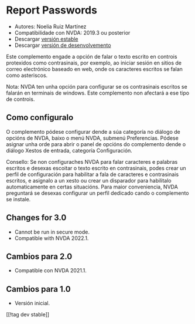 # Report Passwords #
* Autores: Noelia Ruiz Martínez
* Compatibilidade con NVDA: 2019.3 ou posterior
* Descargar [versión estable][1]
* Descargar [versión de desenvolvemento][2]

Este complemento engade a opción de falar o texto escrito en controis
protexidos como contrasinais, por exemplo, ao iniciar sesión en sitios de
correo electrónico baseado en web, onde os caracteres escritos se falan como
asteriscos.

Nota: NVDA ten unha opción para configurar se os contrasinais escritos se
falarán en terminais de windows. Este complemento non afectará a ese tipo de
controis.

## Como configuralo

O complemento pódese configurar dende a súa categoría no diálogo de opcións
de NVDA, baixo o menú NVDA, submenú Preferencias. Pódese asignar unha orde
para abrir o panel de opcións do complemento dende o diálogo Xestos de
entrada, categoría Configuración.

Consello: Se non configuraches NVDA para falar caracteres e palabras
escritos e desexas escoitar o texto escrito en contrasinais, podes crear un
perfil de configuración para habilitar a fala de caracteres e contrasinais
escritos, e asignalo a un xesto ou crear un disparador para habilitalo
automaticamente en certas situacións. Para maior conveniencia, NVDA
preguntará se desexas configurar un perfil dedicado cando o complemento se
instale.

## Changes for 3.0 ##
* Cannot be run in secure mode.
* Compatible with NVDA 2022.1.

## Cambios para 2.0 ##
* Compatible con NVDA 2021.1.

## Cambios para 1.0 ##
* Versión inicial.


[[!tag dev stable]]

[1]: http://addons.nvda-project.org/files/get.php?file=rp

[2]: http://addons.nvda-project.org/files/get.php?file=rp-dev
